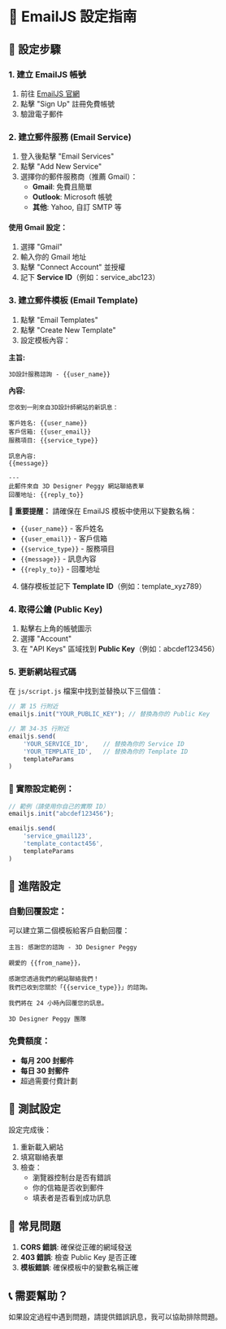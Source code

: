 # 📧 EmailJS 設定指南

## 🚀 設定步驟

### 1. 建立 EmailJS 帳號
1. 前往 [EmailJS 官網](https://www.emailjs.com/)
2. 點擊 "Sign Up" 註冊免費帳號
3. 驗證電子郵件

### 2. 建立郵件服務 (Email Service)
1. 登入後點擊 "Email Services"
2. 點擊 "Add New Service"
3. 選擇你的郵件服務商（推薦 Gmail）：
   - **Gmail**: 免費且簡單
   - **Outlook**: Microsoft 帳號
   - **其他**: Yahoo, 自訂 SMTP 等

#### 使用 Gmail 設定：
1. 選擇 "Gmail"
2. 輸入你的 Gmail 地址
3. 點擊 "Connect Account" 並授權
4. 記下 **Service ID**（例如：service_abc123）

### 3. 建立郵件模板 (Email Template)
1. 點擊 "Email Templates"
2. 點擊 "Create New Template"
3. 設定模板內容：

**主旨:**
```
3D設計服務諮詢 - {{user_name}}
```

**內容:**
```
您收到一則來自3D設計師網站的新訊息：

客戶姓名: {{user_name}}
客戶信箱: {{user_email}}
服務項目: {{service_type}}

訊息內容:
{{message}}

---
此郵件來自 3D Designer Peggy 網站聯絡表單
回覆地址: {{reply_to}}
```

**📝 重要提醒：**
請確保在 EmailJS 模板中使用以下變數名稱：
- `{{user_name}}` - 客戶姓名
- `{{user_email}}` - 客戶信箱  
- `{{service_type}}` - 服務項目
- `{{message}}` - 訊息內容
- `{{reply_to}}` - 回覆地址

4. 儲存模板並記下 **Template ID**（例如：template_xyz789）

### 4. 取得公鑰 (Public Key)
1. 點擊右上角的帳號圖示
2. 選擇 "Account"
3. 在 "API Keys" 區域找到 **Public Key**（例如：abcdef123456）

### 5. 更新網站程式碼
在 `js/script.js` 檔案中找到並替換以下三個值：

```javascript
// 第 15 行附近
emailjs.init("YOUR_PUBLIC_KEY"); // 替換為你的 Public Key

// 第 34-35 行附近
emailjs.send(
    'YOUR_SERVICE_ID',    // 替換為你的 Service ID
    'YOUR_TEMPLATE_ID',   // 替換為你的 Template ID
    templateParams
)
```

### 📝 實際設定範例：
```javascript
// 範例（請使用你自己的實際 ID）
emailjs.init("abcdef123456");

emailjs.send(
    'service_gmail123',
    'template_contact456', 
    templateParams
)
```

## 🔧 進階設定

### 自動回覆設定：
可以建立第二個模板給客戶自動回覆：
```
主旨: 感謝您的諮詢 - 3D Designer Peggy

親愛的 {{from_name}}，

感謝您透過我們的網站聯絡我們！
我們已收到您關於「{{service_type}}」的諮詢。

我們將在 24 小時內回覆您的訊息。

3D Designer Peggy 團隊
```

### 免費額度：
- **每月 200 封郵件**
- **每日 30 封郵件**
- 超過需要付費計劃

## 🧪 測試設定

設定完成後：
1. 重新載入網站
2. 填寫聯絡表單
3. 檢查：
   - 瀏覽器控制台是否有錯誤
   - 你的信箱是否收到郵件
   - 填表者是否看到成功訊息

## 🚨 常見問題

1. **CORS 錯誤**: 確保從正確的網域發送
2. **403 錯誤**: 檢查 Public Key 是否正確
3. **模板錯誤**: 確保模板中的變數名稱正確

## 📞 需要幫助？
如果設定過程中遇到問題，請提供錯誤訊息，我可以協助排除問題。
